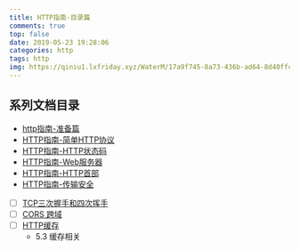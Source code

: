 ```yaml
---
title: HTTP指南-目录篇
comments: true
top: false
date: 2019-05-23 19:28:06
categories: http 
tags: http
img: https://qiniu1.lxfriday.xyz/WaterM/17a9f745-8a73-436b-ad64-8d40ffc032a4_timg.jpeg
---
```


## 系列文档目录
- [http指南-准备篇](/2019/05/23/http指南-1-准备篇/)
- [HTTP指南-简单HTTP协议](/2019/05/23/HTTP指南-简单HTTP协议/)
- [HTTP指南-HTTP状态码](/2019/05/24/HTTP指南-HTTP状态码/)
- [HTTP指南-Web服务器](/2019/05/24/HTTP指南-Web服务器/)
- [HTTP指南-HTTP首部](/2019/05/25/HTTP指南-HTTP首部/)
- [HTTP指南-传输安全](/2019/05/26/HTTP指南-传输安全/)
- [  ] [TCP三次握手和四次挥手]()
- [  ] [CORS 跨域]()
- [  ] [HTTP缓存]()
    - 5.3 缓存相关
